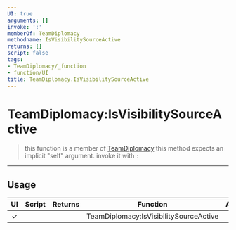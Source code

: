 ```yaml
---
UI: true
arguments: []
invoke: ':'
memberOf: TeamDiplomacy
methodname: IsVisibilitySourceActive
returns: []
script: false
tags:
- TeamDiplomacy/_function
- function/UI
title: TeamDiplomacy.IsVisibilitySourceActive
---
```

# TeamDiplomacy:IsVisibilitySourceActive
> this function is a member of [TeamDiplomacy](civ-6/lua/TeamDiplomacy.md)
> this method expects an implicit "self" argument. invoke it with `:`
-----
## Usage
|  UI | Script | Returns | Function | Arguments |
|:---:|:------:|-------:|:--------:|:---------|
|✓| ||TeamDiplomacy:IsVisibilitySourceActive||
